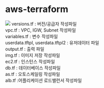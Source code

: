 # aws-terraform
![](https://lavender-washer-552.notion.site/image/https%3A%2F%2Fs3-us-west-2.amazonaws.com%2Fsecure.notion-static.com%2F26494bec-246c-4aec-b3f4-be340c844b2d%2FUntitled.png?table=block&id=a5b3418a-cb0e-4c02-bb2d-6830684756e4&spaceId=3a2995be-80ba-4914-b52f-53419771bb47&width=1920&userId=&cache=v2)
versions.tf : 버전/공급자 작성파일<br/>
vpc.tf : VPC, IGW, Subnet 작성파일<br/>
variables.tf : 변수 작성파일<br/>
userdata.tftpl, userdata.tftpl2 : 유저데이터 파일<br/>
output.tf : 출력 파일<br/>
img.tf : 이미지 저장 작성파일<br/>
ec2.tf : 인스턴스 작성파일<br/>
db.tf : 데이터베이스 작성파일<br/>
as.tf : 오토스케일링 작성파일<br/>
alb.tf :어플리케이션 로드밸런서 작성파일
